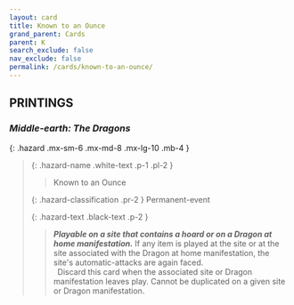 ```yaml
---
layout: card
title: Known to an Ounce
grand_parent: Cards
parent: K
search_exclude: false
nav_exclude: false
permalink: /cards/known-to-an-ounce/
---
```


## PRINTINGS


### _Middle-earth: The Dragons_

{: .hazard .mx-sm-6 .mx-md-8 .mx-lg-10 .mb-4 }
> {: .hazard-name .white-text .p-1 .pl-2 }
> > <div class="hazard-mp"></div>
> > <div class="card-name">Known to an Ounce</div>
>
> {: .hazard-classification .pr-2 }
> Permanent-event
>
> {: .hazard-text .black-text .p-2 }
> > ***Playable on a site that contains a hoard or on a Dragon at home manifestation.*** If any item is played at the site or at the site associated with the Dragon at home manifestation, the site's automatic-attacks are again faced. <br>&ensp;Discard this card when the associated site or Dragon manifestation leaves play. Cannot be duplicated on a given site or Dragon manifestation. 
>
